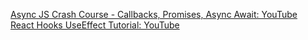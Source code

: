 [Async JS Crash Course - Callbacks, Promises, Async Await: YouTube](https://www.youtube.com/watch?v=PoRJizFvM7s)  
[React Hooks UseEffect Tutorial: YouTube](https://www.youtube.com/watch?v=j1ZRyw7OtZs)
